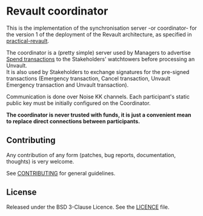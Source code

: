 # Revault coordinator

This is the implementation of the synchronisation server -or coordinator- for the version
1 of the deployment of the Revault architecture, as specified in [practical-revault](https://github.com/re-vault/practical-revault).

The coordinator is a (pretty simple) server used by Managers to advertise
[Spend transactions](https://github.com/re-vault/practical-revault/blob/master/transactions.md#spend_tx)
to the Stakeholders' watchtowers before processing an Unvault.  
It is also used by Stakeholders to exchange signatures for the pre-signed transactions
(Emergency transaction, Cancel transaction, Unvault Emergency transaction and Unvault
transaction).

Communication is done over Noise KK channels. Each participant's static public key must be
initially configured on the Coordinator.  

**The coordinator is never trusted with funds, it is just a convenient mean to replace
direct connections between participants.**

## Contributing

Any contribution of any form (patches, bug reports, documentation, thoughts) is very
welcome.

See [CONTRIBUTING](CONTRIBUTING.md) for general guidelines.

## License

Released under the BSD 3-Clause Licence. See the [LICENCE](LICENCE) file.
